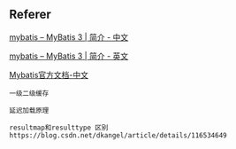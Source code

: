 ## Referer

[mybatis – MyBatis 3 | 简介 - 中文](https://mybatis.org/mybatis-3/zh/index.html)

[mybatis – MyBatis 3 | 简介 - 英文](https://mybatis.org/mybatis-3/)

[Mybatis官方文档-中文](https://mybatis.net.cn/)

````
一级二级缓存

延迟加载原理

resultmap和resulttype 区别
https://blog.csdn.net/dkangel/article/details/116534649





